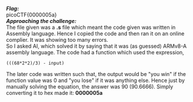 ***Flag:***<br>
picoCTF{0000005a}
<br>
***Approaching the challenge:***
<br>
The file given was a **.s** file which meant the code given was written in Assembly language. Hence I copied the code and then ran it on an online complier. It was showing too many errors. <br>
So I asked AI, which solved it by saying that it was (as guessed) ARMv8-A assembly language. The code had a function which used the expression, <br>
```
(((68*2*2)/3) - input)
```
The later code was written such that, the output would be "you win" if the function value was 0 and "you lose" if it was anything else. Hence just by manually solving the equation, the answer was 90 (90.6666).
Simply converting it to hex made it: **0000005a**
